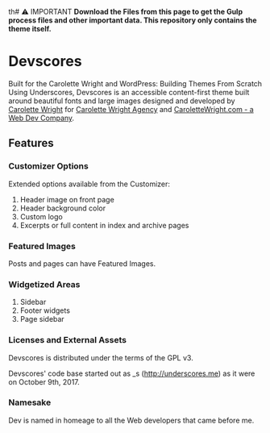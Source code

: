 th# :warning: IMPORTANT
**Download the Files from this page to get the Gulp process files and other important data. This repository only contains the theme itself.**

# Devscores
Built for the Carolette Wright and WordPress: Building Themes From Scratch Using Underscores, Devscores is an accessible content-first theme built around beautiful fonts and large images designed and developed by [Carolette Wright](http://carolettewright.com) for [Carolette Wright Agency](https://www.linkedin.com/n/CaroletteWright) and [CaroletteWright.com - a Web Dev Company](https://workwithcarolette.com).
## Features

### Customizer Options
Extended options available from the Customizer:

1. Header image on front page
2. Header background color
3. Custom logo
4. Excerpts or full content in index and archive pages

### Featured Images
Posts and pages can have Featured Images.

### Widgetized Areas
1. Sidebar
2. Footer widgets
3. Page sidebar

### Licenses and External Assets
Devscores is distributed under the terms of the GPL v3.

Devscores' code base started out as _s (http://underscores.me) as it were on October 9th, 2017.

### Namesake
Dev is named in homeage to all the Web developers that came before me.
